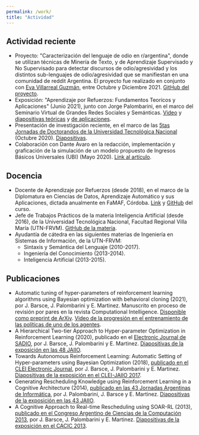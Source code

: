 ```yaml
---
permalink: /work/
title: "Actividad"
---
```


## Actividad reciente

- Proyecto: "Caracterización del lenguaje de odio en r/argentina", donde se utilizan técnicas de Minería de Texto, y de Aprendizaje Supervisado y No Supervisado para detectar discursos de odio/agresividad y los distintos sub-lenguajes de odio/agresividad que se manifiestan en una comunidad de reddit Argentina. 
  El proyecto fue realizado en conjunto con [Eva Villarreal Guzmán](https://evavillarrealguzman.github.io/), entre Octubre y Diciembre 2021. [GitHub del proyecto](https://github.com/PerseoSoft/redditHateSpeech).
- Exposición: "Aprendizaje por Refuerzos: Fundamentos Teoricos y Aplicaciones" (Junio 2021), junto con Jorge Palombarini, en el marco del Seminario Virtual de Grandes Redes Sociales y Semánticas. [Video](https://www.youtube.com/watch?v=2MSssG2J-bs) y [diapositivas teóricas](https://cs.famaf.unc.edu.ar/~mdoming/seminarios/presentacion_seminario_Palomberini_16-6-2021.pdf) y [de aplicaciones](https://drive.google.com/file/d/1Aa3uXq0HgYWAiY9q5E__AKOVClqGtjiO).
- Presentación de investigación reciente, en el marco de las [5tas Jornadas de Doctorandos de la Universidad Tecnológica Nacional](https://www.utn.edu.ar/es/secretaria-sctyp/sctyp-posgrado/sctyp-jornadas-doctorandos-posgrado) (Octubre 2020). [Diapositivas](https://drive.google.com/file/d/1_EGU94Vp4PRg35t5BEo98KyuDzMqT_Vm/view).
- Colaboración con Dante Avaro en la redacción, implementación y graficación de la simulación de un modelo propuesto de Ingresos Básicos Universales (UBI) (Mayo 2020). [Link al artículo](https://www.ambito.com/opiniones/ingreso-basico-universal/cuantos-lo-recibirian-hoy-si-se-hubiese-lanzado-2004-n5105470).


## Docencia

- Docente de Aprendizaje por Refuerzos (desde 2018), en el marco de la Diplomatura en Ciencias de Datos, Aprendizaje Automático y sus Aplicaciones, dictada anualmente en FaMAF, Córdoba. [Link](https://sites.google.com/view/optativas-diplodatos-2021/aprendizaje-por-refuerzos) y [GitHub](https://github.com/DiploDatos/AprendizajePorRefuerzos) del curso.
- Jefe de Trabajos Prácticos de la materia Inteligencia Artificial (desde 2016), de la Universidad Tecnológica Nacional, Facultad Regional Villa María (UTN-FRVM). [GitHub de la materia](https://github.com/inteligenciafrvm/inteligenciafrvm).
- Ayudantía de cátedra en las siguientes materias de Ingeniería en Sistemas de Información, de la UTN-FRVM:
  - Sintaxis y Semántica del Lenguaje (2010-2017).
  - Ingeniería del Conocimiento (2013-2014).
  - Inteligencia Artificial (2013-2015).


## Publicaciones

- Automatic tuning of hyper-parameters of reinforcement learning algorithms using Bayesian optimization with behavioral cloning (2021), por J. Barsce, J. Palombarini y E. Martinez. Manuscrito en proceso de revisión por pares en la revista Computational Intelligence. [Disponible como preprint de ArXiv](https://arxiv.org/abs/2112.08094). [Video de la progresión en el entrenamiento de las políticas de uno de los agentes](https://www.youtube.com/watch?v=XDm2v6wt0-A).
- A Hierarchical Two-tier Approach to Hyper-parameter Optimization in Reinforcement Learning (2020), publicado en el [Electronic Journal de SADIO](https://publicaciones.sadio.org.ar/index.php/EJS/article/view/165), por J. Barsce, J. Palombarini y E. Martinez. [Diapositivas de la exposición en las 48 JAIIO](https://drive.google.com/file/d/1vuhPCG59b03bRMiBTHyCU54jSejyu8zF/view).
- Towards Autonomous Reinforcement Learning: Automatic Setting of Hyper-parameters using Bayesian Optimization (2018), [publicado en el CLEI Electronic Journal](https://clei.org/cleiej/index.php/cleiej/article/view/33), por J. Barsce, J. Palombarini y E. Martinez. [Diapositivas de la exposición en el CLEI-JAIIO 2017](https://drive.google.com/file/d/1_T4VAGFWW-CgvMKI2A3Y2ASCg108BHUQ/view).
- Generating Rescheduling Knowledge using Reinforcement Learning in a Cognitive Architecture (2014), [publicado en las 43 Jornadas Argentinas de Informática](http://sedici.unlp.edu.ar/handle/10915/41737), por J. Palombarini, J. Barsce y E. Martinez. [Diapositivas de la exposición en las 43 JAIIO](https://drive.google.com/file/d/16n7SP5UjHWLYLh4C_kSnMvvK7Zi1CxA5/view).
- A Cognitive Approach to Real-time Rescheduling using SOAR-RL (2013), [publicado en el Congreso Argentino de Ciencias de la Computación 2013](http://sedici.unlp.edu.ar/handle/10915/31558), por J. Barsce, J. Palombarini y E. Martinez. [Diapositivas de la exposición en el CACIC 2013](https://drive.google.com/file/d/1ygFklcKBHCjYNFGdjIgreIrxS-pV94AV/view).